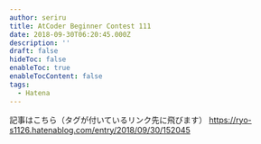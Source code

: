 ```yaml
---
author: seriru
title: AtCoder Beginner Contest 111
date: 2018-09-30T06:20:45.000Z
description: ''
draft: false
hideToc: false
enableToc: true
enableTocContent: false
tags:
  - Hatena
---
```


記事はこちら（タグが付いているリンク先に飛びます）
https://ryo-s1126.hatenablog.com/entry/2018/09/30/152045
